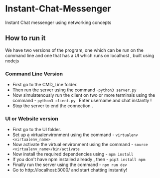 # Instant-Chat-Messenger
Instant Chat messenger using networking concepts

## How to run it
We have two versions of the program, one which can be run on the command line  and one that has a UI which runs on localhost , built using nodejs

### Command Line Version
* First go to the CMD_Line folder.
* Then run the server using the command -``python3 server.py ``
* Now simulatenously run the client on two or more terminals using the command - ``python3 client.py ``
Enter username and chat instantly !
* Stop the server to end the connection .

### UI or Website version 
* First go to the UI folder.
* Set up a virtualenvironment using the command - `` virtualenv <virtualenv_name> ``
* Now activate the virtual environment using the command - ``source <virtualenv_name>/bin/activate``
* Now install the required dependencies using - ``npm install ``
* If you don't have npm installed already , then - ``pip3 install npm``
* Finally run the server using the command - ``npm run dev ``
* Go to <a> http://localhost:3000/ <a> and start chatting instantly!
